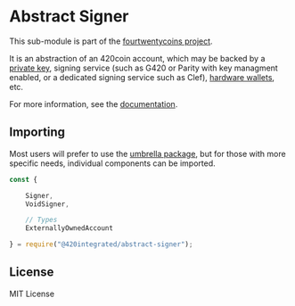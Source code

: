 Abstract Signer
===============

This sub-module is part of the [fourtwentycoins project](https://github.com/420integrated/fourtwentycoins.js).

It is an abstraction of an 420coin account, which may be backed by a [private key](https://www.npmjs.com/package/@420integrated/wallet),
signing service (such as G420 or Parity with key managment enabled, or a
dedicated signing service such as Clef),
[hardware wallets](https://www.npmjs.com/package/@420integrated/hardware-wallets), etc.

For more information, see the [documentation](https://420integrated.com/wiki/v5/api/signer/).

Importing
---------

Most users will prefer to use the [umbrella package](https://www.npmjs.com/package/fourtwentycoins ),
but for those with more specific needs, individual components can be imported.

```javascript
const {

    Signer,
    VoidSigner,

    // Types
    ExternallyOwnedAccount

} = require("@420integrated/abstract-signer");
```

License
-------

MIT License
